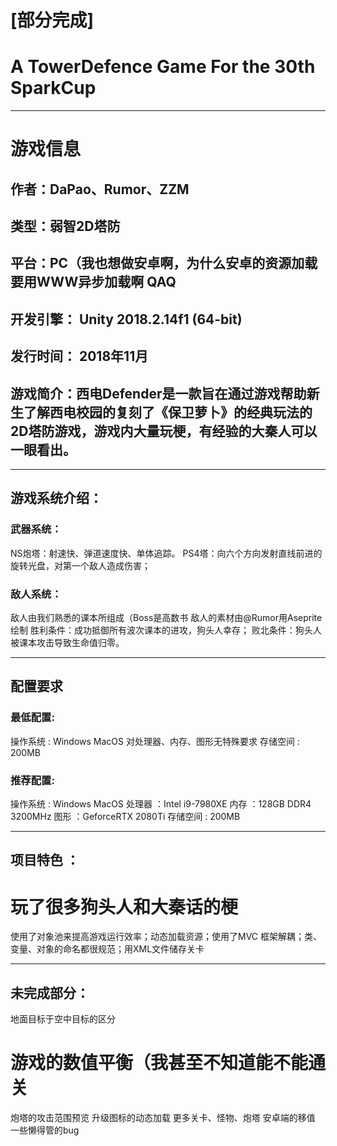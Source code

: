 # [部分完成]
# A TowerDefence Game For the 30th SparkCup

****

# 游戏信息
## 作者：DaPao、Rumor、ZZM
## 类型：弱智2D塔防
## 平台：PC（我也想做安卓啊，为什么安卓的资源加载要用WWW异步加载啊 QAQ
## 开发引擎： Unity 2018.2.14f1 (64-bit)
## 发行时间： 2018年11月
## 游戏简介：西电Defender是一款旨在通过游戏帮助新生了解西电校园的复刻了《保卫萝卜》的经典玩法的2D塔防游戏，游戏内大量玩梗，有经验的大秦人可以一眼看出。

****
## 游戏系统介绍：

### 武器系统：
NS炮塔：射速快、弹道速度快、单体追踪。
PS4塔：向六个方向发射直线前进的旋转光盘，对第一个敌人造成伤害；
### 敌人系统：
敌人由我们熟悉的课本所组成（Boss是高数书
敌人的素材由@Rumor用Aseprite绘制
胜利条件：成功抵御所有波次课本的进攻，狗头人幸存；
败北条件：狗头人被课本攻击导致生命值归零。

****
## 配置要求
### 最低配置:
操作系统	: Windows  MacOS
对处理器、内存、图形无特殊要求 
存储空间	: 200MB

### 推荐配置:

操作系统	 : Windows  MacOS
处理器	：Intel i9-7980XE
内存	：128GB DDR4 3200MHz
图形 	：GeforceRTX 2080Ti
存储空间	: 200MB

****
## 项目特色	：
# **玩了很多狗头人和大秦话的梗**
使用了对象池来提高游戏运行效率；动态加载资源；使用了MVC
框架解耦；类、变量、对象的命名都很规范；用XML文件储存关卡

****
## 未完成部分：
地面目标于空中目标的区分
# **游戏的数值平衡（我甚至不知道能不能通关**
炮塔的攻击范围预览
升级图标的动态加载
更多关卡、怪物、炮塔
安卓端的移值
一些懒得管的bug
